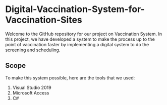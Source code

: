 # Digital-Vaccination-System-for-Vaccination-Sites

Welcome to the GitHub repository for our project on Vaccination System. In this project, we have developed a system to make the process up to the point of vaccination faster by implementing a digital system to do the screening and scheduling.

## Scope 
 To make this system possible, here are the tools that we used:
 1. Visual Studio 2019
 2. Microsoft Access
 3. C#
    
